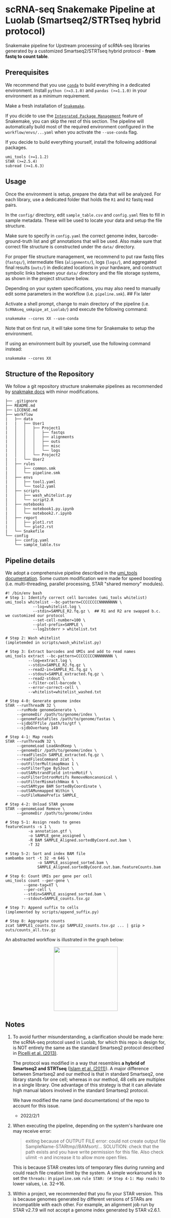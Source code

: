# scRNA-seq Snakemake Pipeline at Luolab (Smartseq2/STRTseq hybrid protocol)
Snakemake pipeline for Upstream processing of scRNA-seq libraries generated by a customized Smartseq2/STRTseq hybrid protocol - **from fastq to count table**.

## Prerequisites

We recommend that you use [`conda`](https://docs.conda.io/projects/conda/en/latest/user-guide/install/index.html) to build everything in a dedicated environment. Install `python (>=3.1.0)` and `pandas (>=1.1.0)` in your environment as a minimum requirement.

Make a fresh installation of [`Snakemake`](https://snakemake.readthedocs.io/en/stable/getting_started/installation.html). 

If you dicide to use the [`Integrated Package Management`](https://snakemake.readthedocs.io/en/stable/snakefiles/deployment.html) feature of Snakemake, you can skip the rest of this section. The pipeline will automatically build most of the required environment configured in the `workflow/envs/...yaml` when you activate the `--use-conda` flag. 

If you decide to build everything yourself, install the following additional packages.

```
umi_tools (>=1.1.2)
STAR (>=2.5.4)
subread (>=1.6.3)
```

## Usage

Once the environment is setup, prepare the data that will be analyzed. For each library, use a dedicated folder that holds the `R1` and `R2` fastq read pairs.

In the `config/` directory, edit `sample_table.csv` and `config.yaml` files to fill in sample metadata. These will be used to locate your data and setup the file structure. 

Make sure to specify in `config.yaml` the correct genome index, barcode-ground-truth list and gtf annotations that will be used. Also make sure that correct file structure is constructed under the `data/` directory. 

For proper file structure management, we recommend to put raw fastq files (`fastqs/`), intermediate files (`alignments/`), logs (`logs/`), and aggregated final results (`outs/`) in dedicated locations in your hardware, and construct symbolic links between your `data/` directory and the file storage systems, as shown in the project structure below.

Depending on your system specifications, you may also need to manually edit some parameters in the workflow (i.e. `pipeline.smk`). ## Fix later

Activate a shell prompt, change to main directory of the pipeline (i.e. `ScRNAseq_smkpipe_at_Luolab/`) and execute the following command:

```
snakemake --cores XX --use-conda
```

Note that on first run, it will take some time for Snakemake to setup the environment.

If using an environment built by yourself, use the following command instead: 

```
snakemake --cores XX
```

## Structure of the Repository

We follow a git repository structure snakemake pipelines as recommended by [snakmake docs](https://snakemake.readthedocs.io/en/stable/snakefiles/deployment.html) with minor modifications.


```
├── .gitignore
├── README.md
├── LICENSE.md
├── workflow
|   ├── data
|   |   ├── User1
|   │   │   ├── Project1
|   │   │   │   ├── fastqs
|   │   │   │   ├── alignments
|   │   │   │   ├── outs
|   │   │   │   ├── misc
|   │   │   │   └── logs
|   │   │   └── Project2
|   |   └── User2
│   ├── rules
|   │   ├── common.smk
|   │   └── pipeline.smk
│   ├── envs
|   │   ├── tool1.yaml
|   │   └── tool2.yaml
│   ├── scripts
|   │   ├── wash_whitelist.py
|   │   └── script2.R
│   ├── notebooks
|   │   ├── notebook1.py.ipynb
|   │   └── notebook2.r.ipynb
│   ├── report
|   │   ├── plot1.rst
|   │   └── plot2.rst
|   └── Snakefile
└── config
    ├── config.yaml
    └── sample_table.tsv
```

## Pipeline details

We adopt a comprehensive pipeline described in the [umi_tools documentation](https://umi-tools.readthedocs.io/en/latest/Single_cell_tutorial.html). Some custom modification were made for speed boosting (i.e. multi-threading, parallel processing, STAR "shared memory" modules).

```
#! /bin/env bash
# Step 1: Identify correct cell barcodes (umi_tools whitelist)
umi_tools whitelist --bc-pattern=CCCCCCCCNNNNNNNN \
		    --log=whitelist.log \
		    --stdin=SAMPLE_R2.fq.gz \  ## R1 and R2 are swapped b.c. we customized our protocol
		    --set-cell-number=100 \
		    --plot-prefix=SAMPLE \
		    --log2stderr > whitelist.txt

# Step 2: Wash whitelist
(impletemded in scripts/wash_whitelist.py) 

# Step 3: Extract barcodes and UMIs and add to read names
umi_tools extract --bc-pattern=CCCCCCCCNNNNNNNN \
		  --log=extract.log \
		  --stdin=SAMPLE_R2.fq.gz \
		  --read2-in=SAMPLE_R1.fq.gz \
		  --stdout=SAMPLE_extracted.fq.gz \
		  --read2-stdout \
		  --filter-cell-barcode \
		  --error-correct-cell \
		  --whitelist=whitelist_washed.txt

# Step 4-0: Generate genome index
STAR --runThreadN 32 \
     --runMode genomeGenerate \
     --genomeDir /path/to/genome/index \
     --genomeFastaFiles /path/to/genome/fastas \
     --sjdbGTFfile /path/to/gtf \
     --sjdbOverhang 149

# Step 4-1: Map reads
STAR --runThreadN 32 \
     --genomeLoad LoadAndKeep \
     --genomeDir /path/to/genome/index \
     --readFilesIn SAMPLE_extracted.fq.gz \
     --readFilesCommand zcat \
     --outFilterMultimapNmax 1 \
     --outFilterType BySJout \
     --outSAMstrandField intronMotif \
     --outFilterIntronMotifs RemoveNoncanonical \
     --outFilterMismatchNmax 6 \
     --outSAMtype BAM SortedByCoordinate \
     --outSAMunmapped Within \
     --outFileNamePrefix SAMPLE_

# Step 4-2: Unload STAR genome
STAR --genomeLoad Remove \
     --genomeDir /path/to/genome/index

# Step 5-1: Assign reads to genes
featureCounts -s 1 \
	      -a annotation.gtf \
	      -o SAMPLE_gene_assigned \
	      -R BAM SAMPLE_Aligned.sortedByCoord.out.bam \
	      -T 32

# Step 5-2: Sort and index BAM file
sambamba sort -t 32 -m 64G \
              -o SAMPLE_assigned_sorted.bam \
			  SAMPLE_Aligned.sortedByCoord.out.bam.featureCounts.bam 

# Step 6: Count UMIs per gene per cell
umi_tools count --per-gene \
		--gene-tag=XT \
		--per-cell \
		--stdin=SAMPLE_assigned_sorted.bam \
		--stdout=SAMPLE_counts.tsv.gz

# Step 7: Append suffix to cells
(implemented by scripts/append_suffix.py)

# Step 8: Aggregate counts
zcat SAMPLE1_counts.tsv.gz SAMPLE2_counts.tsv.gz ... | gzip > outs/counts_all.tsv.gz

```

An abstracted workflow is illustrated in the graph below:

<p align="center">
  <img width="200"  src="https://github.com/RuiyuRayWang/ScRNAseq_smkpipe_at_Luolab/blob/main/rulegraph.svg">
</p>

## Notes

1. To avoid further misunderstanding, a clarification should be made here: the scRNA-seq protocol used in Luolab, for which this repo is design for, is NOT entirely the same as the standard Smartseq2 protocol described in [Picelli et al. (2013)](https://www.nature.com/articles/nmeth.2639). 
   
   The protocol was modified in a way that resembles **a hybrid of Smartseq2 and STRTseq** ([Islam et al. (2011)](https://genome.cshlp.org/content/21/7/1160)). A major difference between Smartseq2 and our method is that in standard Smartseq2, one library stands for one cell; whereas in our method, 48 cells are multiplex in a single library. One advantage of this strategy is that it can alleviate high manual labors involved in the standard Smartseq2 protocol.
   
   We have modified the name (and documentations) of the repo to account for this issue.

   - 2022/2/1

2. When executing the pipeline, depending on the system's hardware one may receive error: 
   > exiting because of OUTPUT FILE error: could not create output file SampleName-STARtmp//BAMsort/... SOLUTION: check that the path exists and you have write permission for this file. Also check ulimit -n and increase it to allow more open files.

   This is because STAR creates lots of temporary files during running and could reach file creation limit by the system. A simple workaround is to set the `threads:` in `pipeline.smk` `rule STAR: (# Step 4-1: Map reads)` to lower values, i.e. 32->16.

3. Within a project, we recommended that you fix your STAR version. This is because genomes generated by different versions of STARs are incompatible with each other. For example, an alignment job run by STAR v2.7.9 will not accept a genome index generated by STAR v2.6.1.
